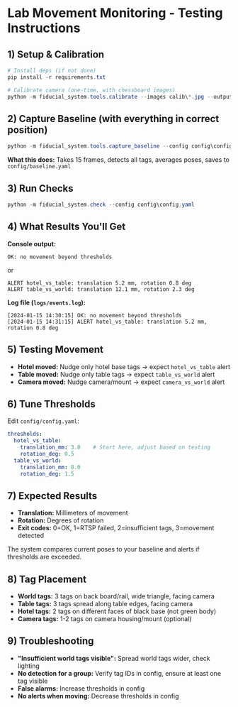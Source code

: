 # Lab Movement Monitoring - Testing Instructions

## 1) Setup & Calibration
```powershell
# Install deps (if not done)
pip install -r requirements.txt

# Calibrate camera (one-time, with chessboard images)
python -m fiducial_system.tools.calibrate --images calib\*.jpg --output config\camera_intrinsics.yaml
```

## 2) Capture Baseline (with everything in correct position)
```powershell
python -m fiducial_system.tools.capture_baseline --config config\config.yaml --frames 15
```
**What this does:** Takes 15 frames, detects all tags, averages poses, saves to `config/baseline.yaml`

## 3) Run Checks
```powershell
python -m fiducial_system.check --config config\config.yaml
```

## 4) What Results You'll Get

**Console output:**
```
OK: no movement beyond thresholds
```
or
```
ALERT hotel_vs_table: translation 5.2 mm, rotation 0.8 deg
ALERT table_vs_world: translation 12.1 mm, rotation 2.3 deg
```

**Log file (`logs/events.log`):**
```
[2024-01-15 14:30:15] OK: no movement beyond thresholds
[2024-01-15 14:31:15] ALERT hotel_vs_table: translation 5.2 mm, rotation 0.8 deg
```

## 5) Testing Movement
- **Hotel moved:** Nudge only hotel base tags → expect `hotel_vs_table` alert
- **Table moved:** Nudge only table tags → expect `table_vs_world` alert  
- **Camera moved:** Nudge camera/mount → expect `camera_vs_world` alert

## 6) Tune Thresholds
Edit `config/config.yaml`:
```yaml
thresholds:
  hotel_vs_table:
    translation_mm: 3.0    # Start here, adjust based on testing
    rotation_deg: 0.5
  table_vs_world:
    translation_mm: 8.0
    rotation_deg: 1.5
```

## 7) Expected Results
- **Translation:** Millimeters of movement
- **Rotation:** Degrees of rotation
- **Exit codes:** 0=OK, 1=RTSP failed, 2=insufficient tags, 3=movement detected

The system compares current poses to your baseline and alerts if thresholds are exceeded.

## 8) Tag Placement
- **World tags:** 3 tags on back board/rail, wide triangle, facing camera
- **Table tags:** 3 tags spread along table edges, facing camera
- **Hotel tags:** 2 tags on different faces of black base (not green body)
- **Camera tags:** 1-2 tags on camera housing/mount (optional)

## 9) Troubleshooting
- **"Insufficient world tags visible":** Spread world tags wider, check lighting
- **No detection for a group:** Verify tag IDs in config, ensure at least one tag visible
- **False alarms:** Increase thresholds in config
- **No alerts when moving:** Decrease thresholds in config
